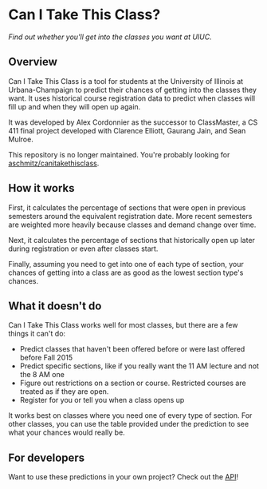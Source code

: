 # Can I Take This Class?

_Find out whether you'll get into the classes you want at UIUC._

## Overview
Can I Take This Class is a tool for students at the University of Illinois at Urbana-Champaign to predict their chances of getting into the classes they want. It uses historical course registration data to predict when classes will fill up and when they will open up again.

It was developed by Alex Cordonnier as the successor to ClassMaster, a CS 411 final project developed with Clarence Elliott, Gaurang Jain, and Sean Mulroe.

This repository is no longer maintained. You're probably looking for [aschmitz/canitakethisclass](https://github.com/aschmitz/canitakethisclass).

## How it works
First, it calculates the percentage of sections that were open in previous semesters around the equivalent registration date. More recent semesters are weighted more heavily because classes and demand change over time.

Next, it calculates the percentage of sections that historically open up later during registration or even after classes start.

Finally, assuming you need to get into one of each type of section, your chances of getting into a class are as good as the lowest section type's chances.

## What it doesn't do
Can I Take This Class works well for most classes, but there are a few things it can't do:

* Predict classes that haven't been offered before or were last offered before Fall 2015
* Predict specific sections, like if you really want the 11 AM lecture and not the 8 AM one
* Figure out restrictions on a section or course. Restricted courses are treated as if they are open.
* Register for you or tell you when a class opens up

It works best on classes where you need one of every type of section. For other classes, you can use the table provided under the prediction to see what your chances would really be.

## For developers
Want to use these predictions in your own project? Check out the [API](https://github.com/ajcord/Can-I-Take-This-Class/wiki/API-Docs)!
